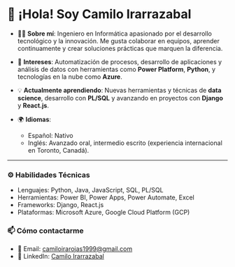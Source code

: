 # 👋 ¡Hola! Soy Camilo Irarrazabal

- 👨‍💻 **Sobre mí**: Ingeniero en Informática apasionado por el desarrollo tecnológico y la innovación. Me gusta colaborar en equipos, aprender continuamente y crear soluciones prácticas que marquen la diferencia.
- 🔭 **Intereses**: Automatización de procesos, desarrollo de aplicaciones y análisis de datos con herramientas como **Power Platform**, **Python**, y tecnologías en la nube como **Azure**.
- 💡 **Actualmente aprendiendo**: Nuevas herramientas y técnicas de **data science**, desarrollo con **PL/SQL** y avanzando en proyectos con **Django** y **React.js**.
  
- 🌍 **Idiomas**:
  - Español: Nativo
  - Inglés: Avanzado oral, intermedio escrito (experiencia internacional en Toronto, Canadá).

---

### ⚙️ **Habilidades Técnicas**
- Lenguajes: Python, Java, JavaScript, SQL, PL/SQL
- Herramientas: Power BI, Power Apps, Power Automate, Excel
- Frameworks: Django, React.js
- Plataformas: Microsoft Azure, Google Cloud Platform (GCP)

### 📫 **Cómo contactarme**
- 📧 Email: [camiloirarojas1999@gmail.com](mailto:camiloirarojas1999@gmail.com)
- 💼 LinkedIn: [Camilo Irarrazabal](http://www.linkedin.com/in/camilo-irarrazabal)


